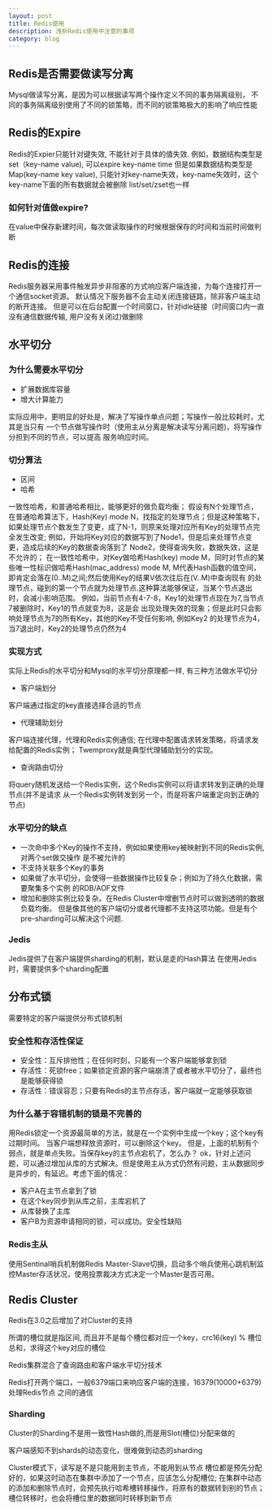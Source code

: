 ```yaml
---
layout: post
title: Redis使用
description: 浅析Redis使用中注意的事项
category: blog
---
```


## Redis是否需要做读写分离

Mysql做读写分离，是因为可以根据读写两个操作定义不同的事务隔离级别，
不同的事务隔离级别使用了不同的锁策略，而不同的锁策略极大的影响了响应性能

## Redis的Expire

Redis的Expier只能针对键失效, 不能针对于具体的值失效.
例如，数据结构类型是set（key-name value), 可以expire key-name time
但是如果数据结构类型是Map(key-name key value), 只能针对key-name失效，key-name失效时，这个key-name下面的所有数据就会被删除
list/set/zset也一样

### 如何针对值做expire?

在value中保存新建时间，每次做读取操作的时候根据保存的时间和当前时间做判断

## Redis的连接

Redis服务器采用事件触发异步非阻塞的方式响应客户端连接，为每个连接打开一个通信socket资源。
默认情况下服务器不会主动关闭连接链路，除非客户端主动的断开连接。
但是可以在后台配置一个时间窗口，针对idle链接（时间窗口内一直没有通信数据传输, 用户没有关闭过)做删除

## 水平切分

### 为什么需要水平切分

* 扩展数据库容量
* 增大计算能力

实际应用中，更明显的好处是，解决了写操作单点问题；写操作一般比较耗时，尤其是当只有
一个节点做写操作时（使用主从分离是解决读写分离问题)，将写操作分担到不同的节点，可以提高
服务响应时间。

### 切分算法

* 区间
* 哈希

一致性哈希，和普通哈希相比，能够更好的做负载均衡；
假设有N个处理节点，在普通哈希算法下，Hash(Key) mode N，找指定的处理节点；但是这种策略下，
如果处理节点个数发生了变更，成了N-1，则原来处理对应所有Key的处理节点完全发生改变;
例如，开始将Key对应的数据写到了Node1，但是后来处理节点变更，造成后续的Key的数据查询落到了
Node2，使得查询失败，数据失效，这是不允许的；
在一致性哈希中，对Key做哈希Hash(key) mode M，同时对节点的某些唯一性标识做哈希Hash(mac_address) mode M,
M代表Hash函数的值空间，即肯定会落在(0..M)之间;然后使用Key的结果V依次往后在(V..M)中查询现有
的处理节点，碰到的第一个节点就为处理节点.这种算法能够保证，当某个节点退出时，会减小影响范围。
例如，当前节点有4-7-8，Key1的处理节点现在为7,当节点7被删除时，Key1的节点就变为8，这是会
出现处理失效的现象；但是此时只会影响处理节点为7的所有Key，其他的Key不受任何影响, 例如Key2
的处理节点为4，当7退出时，Key2的处理节点仍然为4

### 实现方式

实际上Redis的水平切分和Mysql的水平切分原理都一样, 有三种方法做水平切分

- 客户端划分

客户端通过指定的key直接选择合适的节点

- 代理辅助划分

客户端连接代理，代理和Redis实例通信; 在代理中配置请求转发策略，将请求发给配置的Redis实例；
Twemproxy就是典型代理辅助划分的实现。

- 查询路由切分

将query随机发送给一个Redis实例，这个Redis实例可以将请求转发到正确的处理节点(并不是请求
从一个Redis实例转发到另一个，而是将客户端重定向到正确的节点)

### 水平切分的缺点

* 一次命中多个Key的操作不支持，例如如果使用key被映射到不同的Redis实例, 对两个set做交操作
是不被允许的
* 不支持关联多个Key的事务
* 如果做了水平切分，会使得一些数据操作比较复杂；例如为了持久化数据，需要聚集多个实例
的RDB/AOF文件
* 增加和删除实例比较复杂。在Redis Cluster中增删节点时可以做到透明的数据负载均衡。
但是像其他的客户端切分或者代理都不支持这项功能。但是有个pre-sharding可以解决这个问题.

### Jedis

Jedis提供了在客户端提供sharding的机制，默认是走的Hash算法
在使用Jedis时，需要提供多个sharding配置

## 分布式锁

需要特定的客户端提供分布式锁机制

### 安全性和存活性保证

* 安全性：互斥排他性；在任何时刻，只能有一个客户端能够拿到锁
* 存活性：死锁free；如果锁定资源的客户端崩溃了或者被水平切分了，最终也是能够获得锁
* 存活性：错误容忍；只要有Redis的主节点存活，客户端就一定能够获取锁

### 为什么基于容错机制的锁是不完善的

用Redis锁定一个资源最简单的方法，就是在一个实例中生成一个key；这个key有过期时间。
当客户端想释放资源时，可以删除这个key。
但是，上面的机制有个弱点，就是单点失败。当保存key的主节点宕机了，怎么办？
ok，针对上述问题，可以通过增加从库的方式解决。但是使用主从方式仍然有问题，主从数据同步
是异步的，有延迟。考虑下面的情况：

* 客户A在主节点拿到了锁
* 在这个key同步到从库之前，主库宕机了
* 从库替换了主库
* 客户B为资源申请相同的锁，可以成功。安全性缺陷

### Redis主从

使用Sentinal哨兵机制做Redis Master-Slave切换，启动多个哨兵使用心跳机制监控Master存活状况，使用投票裁决方式决定一个Master是否可用。

## Redis Cluster

Redis在3.0之后增加了对Cluster的支持

所谓的槽位就是指区间, 而且并不是每个槽位都对应一个key，crc16(key) % 槽位总和，求得这个key对应的槽位

Redis集群混合了查询路由和客户端水平切分技术

Redis打开两个端口，一般6379端口来响应客户端的连接，16379(10000+6379)处理Redis节点
之间的通信

### Sharding

Cluster的Sharding不是用一致性Hash做的,而是用Slot(槽位)分配来做的

客户端感知不到shards的动态变化，很难做到动态的sharding

Cluster模式下，读写是不是只能用到主节点，不能用到从节点
槽位都是预先分配好的，如果这时动态在集群中添加了一个节点，应该怎么分配槽位; 在集群中动态的添加和删除节点时，会预先执行哈希槽转移操作，将原有的数据转到别的节点；槽位转移时，也会将槽位里的数据同时转移到新节点



